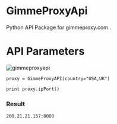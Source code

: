 # GimmeProxyApi
Python API Package for gimmeproxy.com .


# API Parameters
![gimmeproxyapi](https://user-images.githubusercontent.com/16267182/35398153-eb5e9374-01f9-11e8-9cf0-1bf646ae2732.PNG)


```
proxy = GimmeProxyAPI(country="USA,UK")

print proxy.ipPort()

```
### Result

`200.21.21.157:8080`


